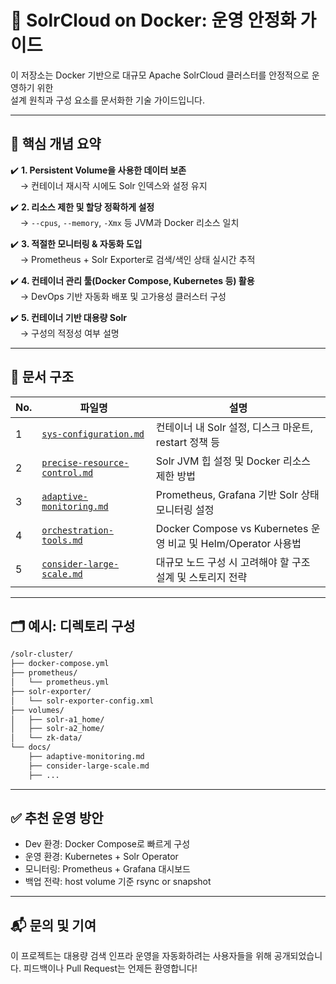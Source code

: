 # 🚀 SolrCloud on Docker: 운영 안정화 가이드

이 저장소는 Docker 기반으로 대규모 Apache SolrCloud 클러스터를 안정적으로 운영하기 위한  
설계 원칙과 구성 요소를 문서화한 기술 가이드입니다.

---

## 📌 핵심 개념 요약

✔️ **1. Persistent Volume을 사용한 데이터 보존**  
&nbsp;&nbsp;&nbsp;&nbsp;→ 컨테이너 재시작 시에도 Solr 인덱스와 설정 유지

✔️ **2. 리소스 제한 및 할당 정확하게 설정**  
&nbsp;&nbsp;&nbsp;&nbsp;→ `--cpus`, `--memory`, `-Xmx` 등 JVM과 Docker 리소스 일치

✔️ **3. 적절한 모니터링 & 자동화 도입**  
&nbsp;&nbsp;&nbsp;&nbsp;→ Prometheus + Solr Exporter로 검색/색인 상태 실시간 추적

✔️ **4. 컨테이너 관리 툴(Docker Compose, Kubernetes 등) 활용**  
&nbsp;&nbsp;&nbsp;&nbsp;→ DevOps 기반 자동화 배포 및 고가용성 클러스터 구성

✔️ **5. 컨테이너 기반 대용량 Solr**  
&nbsp;&nbsp;&nbsp;&nbsp;→ 구성의 적정성 여부 설명

---

## 📁 문서 구조

| No.  | 파일명 | 설명 |
|---|--------|------|
|1| [`sys-configuration.md`](./sys-configuration.md) | 컨테이너 내 Solr 설정, 디스크 마운트, restart 정책 등 |
|2| [`precise-resource-control.md`](./precise-resource-control.md) | Solr JVM 힙 설정 및 Docker 리소스 제한 방법 |
|3| [`adaptive-monitoring.md`](./adaptive-monitoring.md) | Prometheus, Grafana 기반 Solr 상태 모니터링 설정 |
|4| [`orchestration-tools.md`](./orchestration-tools.md) | Docker Compose vs Kubernetes 운영 비교 및 Helm/Operator 사용법 |
|5| [`consider-large-scale.md`](./consider-large-scale.md) | 대규모 노드 구성 시 고려해야 할 구조 설계 및 스토리지 전략 |

---

## 🗂 예시: 디렉토리 구성

```bash
/solr-cluster/
├── docker-compose.yml
├── prometheus/
│   └── prometheus.yml
├── solr-exporter/
│   └── solr-exporter-config.xml
├── volumes/
│   ├── solr-a1_home/
│   ├── solr-a2_home/
│   └── zk-data/
└── docs/
    ├── adaptive-monitoring.md
    ├── consider-large-scale.md
    ├── ...
````

---

## ✅ 추천 운영 방안

* Dev 환경: Docker Compose로 빠르게 구성
* 운영 환경: Kubernetes + Solr Operator
* 모니터링: Prometheus + Grafana 대시보드
* 백업 전략: host volume 기준 rsync or snapshot

---

## 📬 문의 및 기여

이 프로젝트는 대용량 검색 인프라 운영을 자동화하려는 사용자들을 위해 공개되었습니다.
피드백이나 Pull Request는 언제든 환영합니다!

